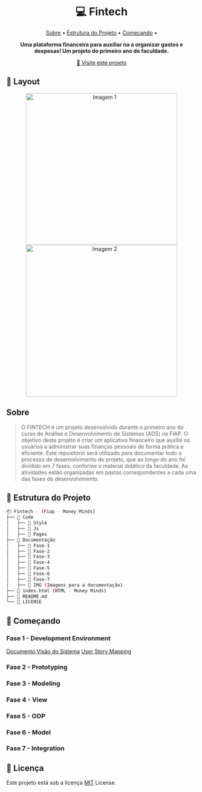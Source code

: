<h1 align="center" style="font-weight: bold;">💻 Fintech</h1>

<p align="center">
 <a href="#about">Sobre</a> •
 <a href="#structure">Estrutura do Projeto</a> •
 <a href="#started">Começando</a> •
</p>

<p align="center"> 
 <b>Uma plataforma financeira para auxiliar na a organizar gastos e despesas! Um projeto do primeiro ano de faculdade.</b>
</p>

<p align="center">
 <a href="">📱 Visite este projeto</a>
</p>


<h2>🎨 Layout</h2>

<p align="center">
 <img src="" alt="Imagem 1" width="400px">
 <img src="" alt="Imagem 2" width="400px">
</p>


<h2 id="about">Sobre</h2>

> O FINTECH é um projeto desenvolvido durante o primeiro ano do curso de Análise e Desenvolvimento de Sistemas (ADS) na FIAP.
> O objetivo deste projeto é criar um aplicativo financeiro que auxilie os usuários a administrar suas finanças pessoais de forma prática e eficiente.
> Este repositório será utilizado para documentar todo o processo de desenvolvimento do projeto, que ao longo do ano foi dividido em 7 fases, conforme o material didático da faculdade.
> As atividades estão organizadas em pastas correspondentes a cada uma das fases do desenvolvimento.


<h2 id="structure">📂 Estrutura do Projeto</h2>

```bash
📦 Fintech - (Fiap - Money Minds)
├── 📁 Code
│   ├── 📁 Style
│   ├── 📁 Js
│   ├── 📁 Pages
├── 📁 Documentação
│   ├── 📁 Fase-1
│   ├── 📁 Fase-2
│   ├── 📁 Fase-3
│   ├── 📁 Fase-4
│   ├── 📁 Fase-5
│   ├── 📁 Fase-6
│   ├── 📁 Fase-7
│   ├── 📁 IMG (Imagens para a documentação)
├── 📄 index.html (HTML - Money Minds)
├── 📄 README.md
└── 📄 LICENSE
```


<h2 id="started">🚀 Começando</h2>

### Fase 1 - Development Environment

[Documento Visão do Sistema](Documentação/Fase-1/DocumentoVisãoDoSistema.pdf)
[User Story Mapping](Documentação/Fase-1/UserStoryMapping-Money%20Minds.pdf)


### Fase 2 - Prototyping

### Fase 3 - Modeling

### Fase 4 - View

### Fase 5 - OOP

### Fase 6 - Model

### Fase 7 - Integration



## 📜 Licença

Este projeto está sob a licença [MIT]() License.